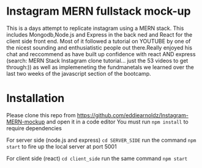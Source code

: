 # Instagram MERN fullstack mock-up

This is a days attempt to replicate instagram using a MERN stack. This includes Mongodb,Node.js and Express in  the back ned and React for the client side front end. Most of it followed a tutorial on YOUTUBE by one of the nicest sounding and enthusiatistic people out there.Really enjoyed his chat and reccommend as have built up confidence with react AND express (search: MERN Stack Instagram clone tutorial... just the 53 videos to get through:)) as well as implemeneting the fundmanetals we learned over the last two weeks of the javascript section of the bootcamp.

# Installation
Please clone this repo from https://github.com/eddiearnoldz/Instagram-MERN-mockup and open it in a code editor
You must run ```npm install``` to require dependencies

For server side (node.js and express)
```cd SERVER_SIDE```
run the command ```npm start``` to fire up the local server at port 5001

For client side (react)
```cd client_side```
run the same command ```npm start```

